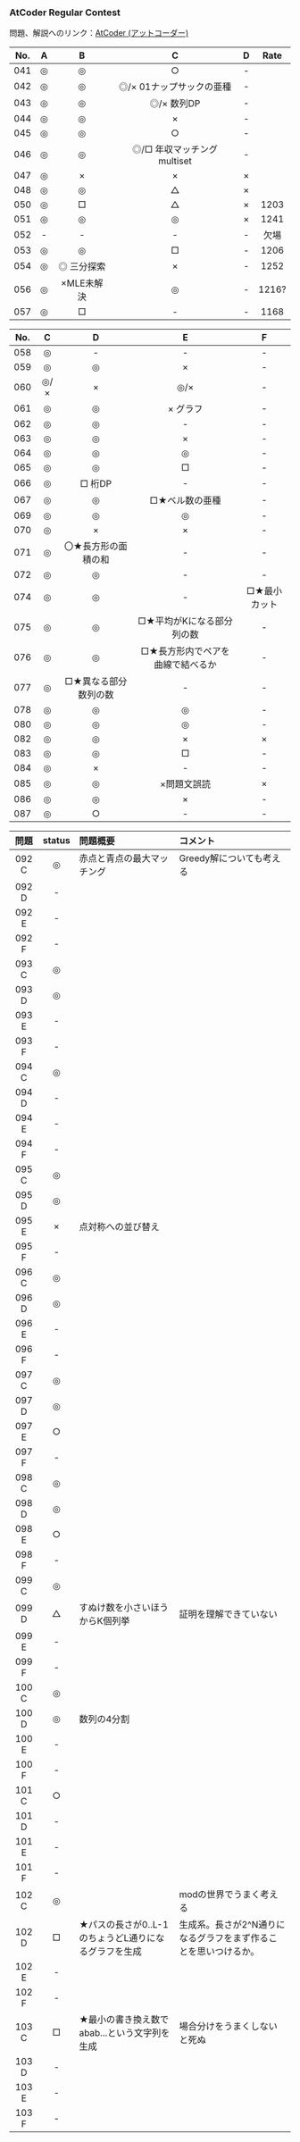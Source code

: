 ### AtCoder Regular Contest

問題、解説へのリンク：[AtCoder (アットコーダー)](http://atcoder.jp/)

| No. |A |B |C |D |Rate|
|:---:|:-:|:-:|:-:|:-:|:-:|
| 041 |◎|◎|○|-| |
| 042 |◎|◎|◎/× 01ナップサックの亜種|-| |
| 043 |◎|◎|◎/× 数列DP|-| |
| 044 |◎|◎|×|-| |
| 045 |◎|◎|○|-| |
| 046 |◎|◎|◎/□ 年収マッチング multiset|-| |
| 047 |◎|×|×|×| |
| 048 |◎|◎|△|×| |
| 050 |◎|□|△|×|1203|
| 051 |◎|◎|◎|×|1241|
| 052 |-|-|-|-|欠場|
| 053 |◎|◎|□|-|1206|
| 054 |◎|◎ 三分探索 |×|-|1252|
| 056 |◎|×MLE未解決|◎|-|1216?|
| 057 |◎|□|-|-|1168|

| No. |C |D |E |F |
|:---:|:-:|:-:|:-:|:-:|
| 058 |◎|- |- |- |
| 059 |◎|◎|×|-|
| 060 |◎/×|×|◎/×|-|
| 061 |◎|◎|× グラフ|-|
| 062 |◎|◎|-|-|
| 063 |◎|◎|×|-|
| 064 |◎|◎|◎|-|
| 065 |◎|◎|□|-|
| 066 |◎|□ 桁DP|-|-|
| 067 |◎|◎|□★ベル数の亜種|-|
| 069 |◎|◎|◎|-|
| 070 |◎|×|×|-|
| 071 |◎|〇★長方形の面積の和|-|-|
| 072 |◎|◎|-|-|
| 074 |◎|◎|-|□★最小カット|
| 075 |◎|◎|□★平均がKになる部分列の数|-|
| 076 |◎|◎|□★長方形内でペアを曲線で結べるか|-|
| 077 |◎|□★異なる部分数列の数|-|-|
| 078 |◎|◎|◎|-|
| 080 |◎|◎|◎|-|
| 082 |◎|◎|×|×|
| 083 |◎|◎|□|-|
| 084 |◎|×|-|-|
| 085 |◎|◎|×問題文誤読|×|
| 086 |◎|◎|×|-|
| 087 |◎|○|-|-|



| 問題 | status | 問題概要 | コメント |
|:---:|:-:|:-|:-|
| 092 C |◎|赤点と青点の最大マッチング|Greedy解についても考える|
| 092 D |- | | |
| 092 E |- | | |
| 092 F |- | | |
| 093 C |◎| | |
| 093 D |◎| | |
| 093 E |- | | |
| 093 F |- | | |
| 094 C |◎| | |
| 094 D |- | | |
| 094 E |- | | |
| 094 F |- | | |
| 095 C |◎| | |
| 095 D |◎| | |
| 095 E |×|点対称への並び替え| |
| 095 F |- | | |
| 096 C |◎| | |
| 096 D |◎| | |
| 096 E |- | | |
| 096 F |- | | |
| 097 C |◎| | |
| 097 D |◎| | |
| 097 E |○| | |
| 097 F |- | | |
| 098 C |◎| | |
| 098 D |◎| | |
| 098 E |○| | |
| 098 F |- | | |
| 099 C |◎| | |
| 099 D |△| すぬけ数を小さいほうからK個列挙 | 証明を理解できていない |
| 099 E |- | | |
| 099 F |- | | |
| 100 C |◎| | |
| 100 D |◎|数列の4分割| |
| 100 E |- | | |
| 100 F |- | | |
| 101 C |○| | |
| 101 D |- | | |
| 101 E |- | | |
| 101 F |- | | |
| 102 C |◎| | modの世界でうまく考える |
| 102 D |□| ★パスの長さが0..L-1のちょうどL通りになるグラフを生成 | 生成系。長さが2^N通りになるグラフをまず作ることを思いつけるか。|
| 102 E |- | | |
| 102 F |- | | |
| 103 C |□| ★最小の書き換え数でabab...という文字列を生成 | 場合分けをうまくしないと死ぬ |
| 103 D |- | | |
| 103 E |- | | |
| 103 F |- | | |
